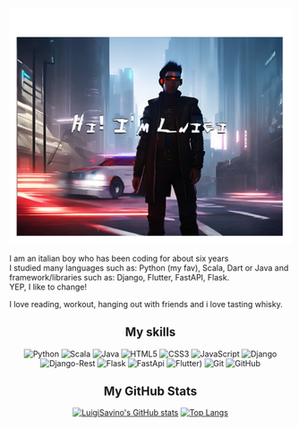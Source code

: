 <img src="./luigi.png" />

I am an italian boy who has been coding for about six years<br>
I studied many languages such as: Python (my fav), Scala, Dart or Java and framework/libraries such as: Django, Flutter, FastAPI, Flask.<br>
YEP, I like to change!<br>

I love reading, workout, hanging out with friends and i love tasting whisky.

<div align=center>
<h2>My skills</h2>
  
![Python](https://img.shields.io/badge/python-%23E34F26.svg?style=for-the-badge&logo=python&logoColor=white)
![Scala](https://img.shields.io/badge/scala-%23E34F26.svg?style=for-the-badge&logo=scala&logoColor=white)
![Java](https://img.shields.io/badge/java-%23323330.svg?style=for-the-badge&logo=java&logoColor=%23F7DF1E)
![HTML5](https://img.shields.io/badge/html5-%23E34F26.svg?style=for-the-badge&logo=html5&logoColor=white)
![CSS3](https://img.shields.io/badge/css3-%231572B6.svg?style=for-the-badge&logo=css3&logoColor=white)
![JavaScript](https://img.shields.io/badge/javascript-%23323330.svg?style=for-the-badge&logo=javascript&logoColor=%23F7DF1E)
![Django](https://img.shields.io/badge/django-%23CB3837.svg?style=for-the-badge&logo=django&logoColor=white)
  ![Django-Rest](https://img.shields.io/badge/django-rest-%23CB3837.svg?style=for-the-badge&logo=django-rest&logoColor=white)
![Flask](https://img.shields.io/badge/Next-black?style=for-the-badge&logo=next.js&logoColor=white)
![FastApi](https://img.shields.io/badge/react-%2320232a.svg?style=for-the-badge&logo=react&logoColor=%2361DAFB)
![Flutter](https://img.shields.io/badge/flutter-CA4245?style=for-the-badge&logo=flutter&logoColor=white))
![Git](https://img.shields.io/badge/git-%23F05033.svg?style=for-the-badge&logo=git&logoColor=white)
![GitHub](https://img.shields.io/badge/github-%23121011.svg?style=for-the-badge&logo=github&logoColor=white)

<h2>My GitHub Stats</h2>

  [![LuigiSavino's GitHub stats](https://github-readme-stats.vercel.app/api?username=LuigiSavino&show_icons=true&theme=radical&hide=contribs)](https://github.com/LuigiSavino/github-readme-stats)
[![Top Langs](https://github-readme-stats.vercel.app/api/top-langs/?username=LuigiSavino&layout=compact&theme=radical)](https://github.com/LuigiSavino/github-readme-stats)

  </div>

<!--
**Federica129/Federica129** is a ✨ _special_ ✨ repository because its `README.md` (this file) appears on your GitHub profile.
icons : https://github.com/Ileriayo/markdown-badges
stats : https://github.com/anuraghazra/github-readme-stats
-->
<!--
**LuigiSavino/LuigiSavino** is a ✨ _special_ ✨ repository because its `README.md` (this file) appears on your GitHub profile.

Here are some ideas to get you started:

- 🔭 I’m currently working on ...
- 🌱 I’m currently learning ...
- 👯 I’m looking to collaborate on ...
- 🤔 I’m looking for help with ...
- 💬 Ask me about ...
- 📫 How to reach me: ...
- 😄 Pronouns: ...
- ⚡ Fun fact: ...
-->
